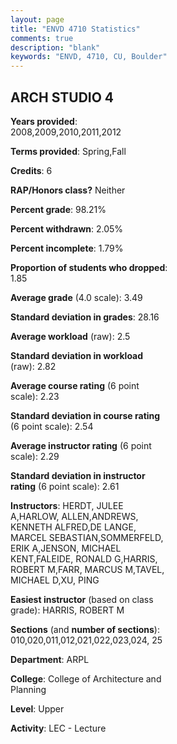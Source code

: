 ```yaml
---
layout: page
title: "ENVD 4710 Statistics"
comments: true
description: "blank"
keywords: "ENVD, 4710, CU, Boulder"
--- 
```

<head>
<script src="https://ajax.googleapis.com/ajax/libs/jquery/2.1.3/jquery.min.js"></script>
<script src="https://dl.dropboxusercontent.com/s/pc42nxpaw1ea4o9/highcharts.js?dl=0"></script>
<!-- <script src="../assets/js/highcharts.js"></script> -->
<style type="text/css">@font-face {
	font-family: "Bebas Neue";
	src: url(https://www.filehosting.org/file/details/544349/BebasNeue%20Regular.otf) format("opentype");
	}
	h1.Bebas { 
		font-family: "Bebas Neue", Verdana, Tahoma;
	}
</style>
</head>
<body>
	<div id="container" style="float: right; width: 45%; height: 88%; margin-left: 2.5%; margin-right: 2.5%;"></div>
	<script language="JavaScript">
		$(document).ready(function() {
		var chart = {type: 'column'};
		var title = {text: 'Grade Distribution'};
		var xAxis = {categories: ['A','B','C','D','F'],crosshair: true};
		var yAxis = {min: 0,title: {text: 'Percentage'}};
		var tooltip = {headerFormat: '<center><b><span style="font-size:20px">{point.key}</span></b></center>',
		               pointFormat: '<td style="padding:0"><b>{point.y:.1f}%</b></td>',
		               footerFormat: '</table>',shared: true,useHTML: true};
		var plotOptions = {column: {pointPadding: 0.0,borderWidth: 0}};  
		var credits = {enabled: false};var series= [{name: 'Percent',data: [61.41,31.19,6.43,0.16,0.8,]}];
		var json = {};
		json.chart = chart;
		json.title = title;
		json.tooltip = tooltip;
		json.xAxis = xAxis;
		json.yAxis = yAxis;  
		json.series = series;
		json.plotOptions = plotOptions;  
		json.credits = credits;
		$('#container').highcharts(json);
	});
	</script>
</body>
			   
## ARCH STUDIO 4

**Years provided**: 2008,2009,2010,2011,2012

**Terms provided**: Spring,Fall

**Credits**: 6

**RAP/Honors class?** Neither

**Percent grade**: 98.21%

**Percent withdrawn**: 2.05%

**Percent incomplete**: 1.79%

**Proportion of students who dropped**: 1.85

**Average grade** (4.0 scale): 3.49

**Standard deviation in grades**: 28.16

**Average workload** (raw): 2.5

**Standard deviation in workload** (raw): 2.82

**Average course rating** (6 point scale): 2.23

**Standard deviation in course rating** (6 point scale): 2.54

**Average instructor rating** (6 point scale): 2.29

**Standard deviation in instructor rating** (6 point scale): 2.61

**Instructors**: HERDT, JULEE A,HARLOW, ALLEN,ANDREWS, KENNETH ALFRED,DE LANGE, MARCEL SEBASTIAN,SOMMERFELD, ERIK A,JENSON, MICHAEL KENT,FALEIDE, RONALD G,HARRIS, ROBERT M,FARR, MARCUS M,TAVEL, MICHAEL D,XU, PING

**Easiest instructor** (based on class grade): HARRIS, ROBERT M

**Sections** (and **number of sections**): 010,020,011,012,021,022,023,024, 25

**Department**: ARPL

**College**: College of Architecture and Planning

**Level**: Upper

**Activity**: LEC - Lecture